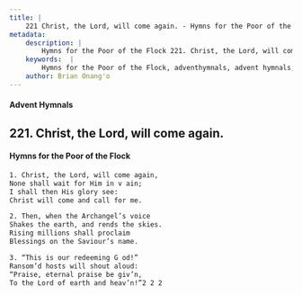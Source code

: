 ```yaml
---
title: |
    221 Christ, the Lord, will come again. - Hymns for the Poor of the Flock
metadata:
    description: |
        Hymns for the Poor of the Flock 221. Christ, the Lord, will come again.. Christ, the Lord, will come again, None shall wait for Him in v ain; I shall then His glory see: Christ will come and call for me. 
    keywords:  |
        Hymns for the Poor of the Flock, adventhymnals, advent hymnals, Christ, the Lord, will come again., Christ, the Lord, will come again,, 
    author: Brian Onang'o
---
```


#### Advent Hymnals
## 221. Christ, the Lord, will come again.
####  Hymns for the Poor of the Flock

```txt
1. Christ, the Lord, will come again,
None shall wait for Him in v ain;
I shall then His glory see:
Christ will come and call for me.

2. Then, when the Archangel’s voice 
Shakes the earth, and rends the skies. 
Rising millions shall proclaim 
Blessings on the Saviour’s name.

3. “This is our redeeming G od!”
Ransom’d hosts will shout aloud:
“Praise, eternal praise be giv’n,
To the Lord of earth and heav’n!”2 2 2
```